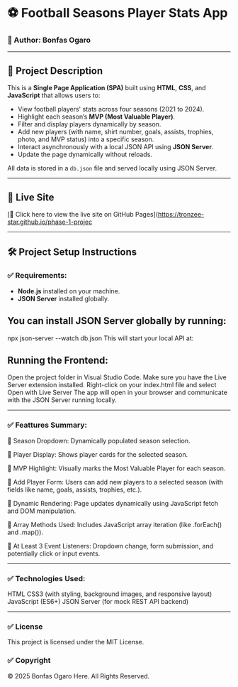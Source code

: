 # ⚽ Football Seasons Player Stats App

### 👤 Author: Bonfas Ogaro

---

## 📖 Project Description

This is a **Single Page Application (SPA)** built using **HTML**, **CSS**, and **JavaScript** that allows users to:

- View football players' stats across four seasons (2021 to 2024).
- Highlight each season’s **MVP (Most Valuable Player)**.
- Filter and display players dynamically by season.
- Add new players (with name, shirt number, goals, assists, trophies, photo, and MVP status) into a specific season.
- Interact asynchronously with a local JSON API using **JSON Server**.
- Update the page dynamically without reloads.

All data is stored in a `db.json` file and served locally using JSON Server.

---

## 🚀 Live Site

[🔗 Click here to view the live site on GitHub Pages](https://tronzee-star.github.io/phase-1-projec

---

## 🛠️ Project Setup Instructions

### ✅ Requirements:

- **Node.js** installed on your machine.
- **JSON Server** installed globally.

## You can install JSON Server globally by running:
npx json-server --watch db.json
This will start your local API at:


## Running the Frontend:
Open the project folder in Visual Studio Code.
Make sure you have the Live Server extension installed.
Right-click on your index.html file and select
Open with Live Server
The app will open in your browser and communicate with the JSON Server running locally.

---

### ✅ Feattures Summary:
🎯 Season Dropdown: Dynamically populated season selection.

🎯 Player Display: Shows player cards for the selected season.

🎯 MVP Highlight: Visually marks the Most Valuable Player for each season.

🎯 Add Player Form: Users can add new players to a selected season (with fields like name, goals, assists, trophies, etc.).

🎯 Dynamic Rendering: Page updates dynamically using JavaScript fetch and DOM manipulation.

🎯 Array Methods Used: Includes JavaScript array iteration (like .forEach() and .map()).

🎯 At Least 3 Event Listeners: Dropdown change, form submission, and potentially click or input events.

---

### ✅ Technologies Used:
HTML
CSS3 (with styling, background images, and responsive layout)
JavaScript (ES6+)
JSON Server (for mock REST API backend)

---

### ✅ License
This project is licensed under the MIT License.

### ✅ Copyright
© 2025 Bonfas Ogaro Here. All Rights Reserved.

